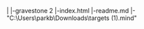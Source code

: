 |
|-gravestone 2
|-index.html
|-readme.md
|-"C:\Users\parkb\Downloads\targets (1).mind"

  <head>
    <meta name="viewport" content="width=device-width, initial-scale=1" />
    <script src="https://cdn.jsdelivr.net/gh/hiukim/mind-ar-js@1.1.5/dist/mindar-image.prod.js"></script>
    <script src="https://aframe.io/releases/1.2.0/aframe.min.js"></script>
    <script src="https://cdn.jsdelivr.net/gh/donmccurdy/aframe-extras@v6.1.1/dist/aframe-extras.min.js"></script>
    <script src= a-scene "https://encrypted-tbn0.gstatic.com/shopping?q=tbn:ANd9GcT5LJXTE_LSKwdCzLj4n6ZyovpH2Yz_mujg9Rm20z3H6NBAXaFbnuT2oreLKsZO4BoJeiw8HdzkCptYh8WhSdohMed1kr4K2Oemul3FLGfboUvG26VkMZM1_A&usqp=CAc">
     <script src= https://raw.githubusercontent.com/shawngraham/demo/master/twine-ar/cu-arg.html>
   <script src= file://sugarcube_geolocation_example.html>
  </head> 

